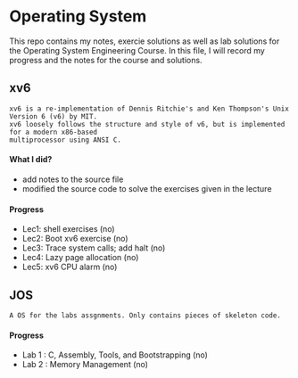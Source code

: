 # Operating System
This repo contains my notes, exercie solutions as well as lab solutions for the Operating System Engineering
Course. In this file, I will record my progress and the notes for the course and
solutions.

## xv6

```
xv6 is a re-implementation of Dennis Ritchie's and Ken Thompson's Unix Version 6 (v6) by MIT.
xv6 loosely follows the structure and style of v6, but is implemented for a modern x86-based
multiprocessor using ANSI C.
```

#### What I did?
  * add notes to the source file
  * modified the source code to solve the exercises given in the lecture

#### Progress
  * Lec1: shell exercises (no)
  * Lec2: Boot xv6 exercise (no)
  * Lec3: Trace system calls; add halt (no)
  * Lec4: Lazy page allocation (no)
  * Lec5: xv6 CPU alarm (no)

## JOS

```
A OS for the labs assgnments. Only contains pieces of skeleton code.
```

#### Progress
  * Lab 1 : C, Assembly, Tools, and Bootstrapping (no)
  * Lab 2 : Memory Management (no)

